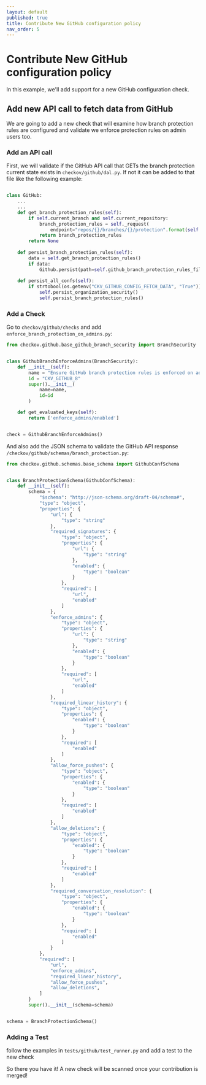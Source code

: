 ```yaml
---
layout: default
published: true
title: Contribute New GitHub configuration policy
nav_order: 5
---
```


# Contribute New GitHub configuration policy

In this example, we'll add support for a new GitHub configuration check.

## Add new API call to fetch data from GitHub

We are going to add a new check that will examine how branch protection rules are configured and validate we enforce protection rules on admin users too.

### Add an API call

First, we will validate if the GitHub API call that GETs the branch protection current state exists in `checkov/github/dal.py`.
If not it can be added to that file like the following example:

```python

class GitHub:
    ...
    ...
    def get_branch_protection_rules(self):
        if self.current_branch and self.current_repository:
            branch_protection_rules = self._request(
                endpoint="repos/{}/branches/{}/protection".format(self.current_repository, self.current_branch))
            return branch_protection_rules
        return None
    
    def persist_branch_protection_rules(self):
        data = self.get_branch_protection_rules()
        if data:
            Github.persist(path=self.github_branch_protection_rules_file_path, conf=data)        
    
    def persist_all_confs(self):
        if strtobool(os.getenv("CKV_GITHUB_CONFIG_FETCH_DATA", "True")):
            self.persist_organization_security()
            self.persist_branch_protection_rules()
```

### Add a Check

Go to `checkov/github/checks` and add `enforce_branch_protection_on_admins.py`:

```python
from checkov.github.base_github_branch_security import BranchSecurity


class GithubBranchEnforceAdmins(BranchSecurity):
    def __init__(self):
        name = "Ensure GitHub branch protection rules is enforced on admins"
        id = "CKV_GITHUB_8"
        super().__init__(
            name=name,
            id=id
        )

    def get_evaluated_keys(self):
        return ['enforce_admins/enabled']


check = GithubBranchEnforceAdmins()
```

And also add the JSON schema to validate the GitHub API response `/checkov/github/schemas/branch_protection.py`:

```python
from checkov.github.schemas.base_schema import GithubConfSchema


class BranchProtectionSchema(GithubConfSchema):
    def __init__(self):
        schema = {
            "$schema": "http://json-schema.org/draft-04/schema#",
            "type": "object",
            "properties": {
                "url": {
                    "type": "string"
                },
                "required_signatures": {
                    "type": "object",
                    "properties": {
                        "url": {
                            "type": "string"
                        },
                        "enabled": {
                            "type": "boolean"
                        }
                    },
                    "required": [
                        "url",
                        "enabled"
                    ]
                },
                "enforce_admins": {
                    "type": "object",
                    "properties": {
                        "url": {
                            "type": "string"
                        },
                        "enabled": {
                            "type": "boolean"
                        }
                    },
                    "required": [
                        "url",
                        "enabled"
                    ]
                },
                "required_linear_history": {
                    "type": "object",
                    "properties": {
                        "enabled": {
                            "type": "boolean"
                        }
                    },
                    "required": [
                        "enabled"
                    ]
                },
                "allow_force_pushes": {
                    "type": "object",
                    "properties": {
                        "enabled": {
                            "type": "boolean"
                        }
                    },
                    "required": [
                        "enabled"
                    ]
                },
                "allow_deletions": {
                    "type": "object",
                    "properties": {
                        "enabled": {
                            "type": "boolean"
                        }
                    },
                    "required": [
                        "enabled"
                    ]
                },
                "required_conversation_resolution": {
                    "type": "object",
                    "properties": {
                        "enabled": {
                            "type": "boolean"
                        }
                    },
                    "required": [
                        "enabled"
                    ]
                }
            },
            "required": [
                "url",
                "enforce_admins",
                "required_linear_history",
                "allow_force_pushes",
                "allow_deletions",
            ]
        }
        super().__init__(schema=schema)


schema = BranchProtectionSchema()
```

### Adding a Test

follow the examples in `tests/github/test_runner.py` and add a test to the new check

So there you have it! A new check will be scanned once your contribution is merged!
